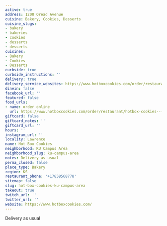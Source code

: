 ```yaml
---
active: true
address: 1200 Oread Avenue
cuisine: Bakery, Cookies, Desserts
cuisine_slugs:
- bakery
- bakeries
- cookies
- desserts
- desserts
cuisines:
- Bakery
- Cookies
- Desserts
curbside: true
curbside_instructions: ''
delivery: true
delivery_service_websites: https://www.hotboxcookies.com/order/restaurant/hotbox-cookies---oread-avenue-menu/18175
dinein: false
facebook_url: ''
featured: false
food_urls:
- name: order online
  url: https://www.hotboxcookies.com/order/restaurant/hotbox-cookies---oread-avenue-menu/18175
giftcard: false
giftcard_notes: ''
giftcard_url: ''
hours: ''
instagram_url: ''
locality: Lawrence
name: Hot Box Cookies
neighborhood: KU Campus Area
neighborhood_slug: ku-campus-area
notes: Delivery as usual
perma_closed: false
place_type: Bakery
region: KS
restaurant_phone: '+17858568778'
sitemap: false
slug: hot-box-cookies-ku-campus-area
takeout: true
twitch_url: ''
twitter_url: ''
website: https://www.hotboxcookies.com/
---
```


Delivery as usual